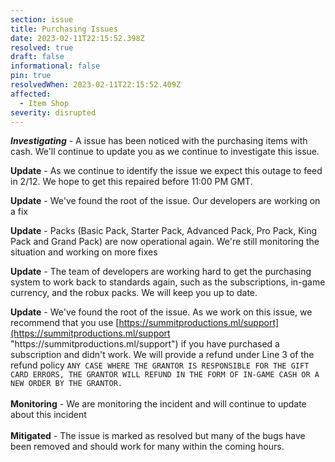 ```yaml
---
section: issue
title: Purchasing Issues
date: 2023-02-11T22:15:52.398Z
resolved: true
draft: false
informational: false
pin: true
resolvedWhen: 2023-02-11T22:15:52.409Z
affected:
  - Item Shop
severity: disrupted
---
```

***Investigating*** - A issue has been noticed with the purchasing items with cash. We'll continue to update you as we continue to investigate this issue.

**Update** - As we continue to identify the issue we expect this outage to feed in 2/12. We hope to get this repaired before 11:00 PM GMT.

**Update** - We've found the root of the issue. Our developers are working on a fix

**Update** - Packs (Basic Pack, Starter Pack, Advanced Pack, Pro Pack, King Pack and Grand Pack) are now operational again. We're still monitoring the situation and working on more fixes

**Update** - The team of developers are working hard to get the purchasing system to work back to standards again, such as the subscriptions, in-game currency, and the robux packs. We will keep you up to date.

**Update** - We've found the root of the issue. As we work on this issue, we recommend that you use [https://summitproductions.ml/support](https://summitproductions.ml/support "https\://summitproductions.ml/support") if you have purchased a subscription and didn't work. We will provide a refund under Line 3 of the refund policy `ANY CASE WHERE THE GRANTOR IS RESPONSIBLE FOR THE GIFT CARD ERRORS, THE GRANTOR WILL REFUND IN THE FORM OF IN-GAME CASH OR A NEW ORDER BY THE GRANTOR.`\
\
**M﻿onitoring** - We are monitoring the incident and will continue to update about this incident\
\
**M﻿itigated** - The issue is marked as resolved but many of the bugs have been removed and should work for many within the coming hours.
